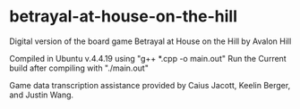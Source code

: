 # betrayal-at-house-on-the-hill
Digital version of the board game Betrayal at House on the Hill by Avalon Hill

Compiled in Ubuntu v.4.4.19 using "g++ \*.cpp -o main.out"
Run the Current build after compiling with "./main.out"

Game data transcription assistance provided by Caius Jacott, Keelin Berger, and Justin Wang.
